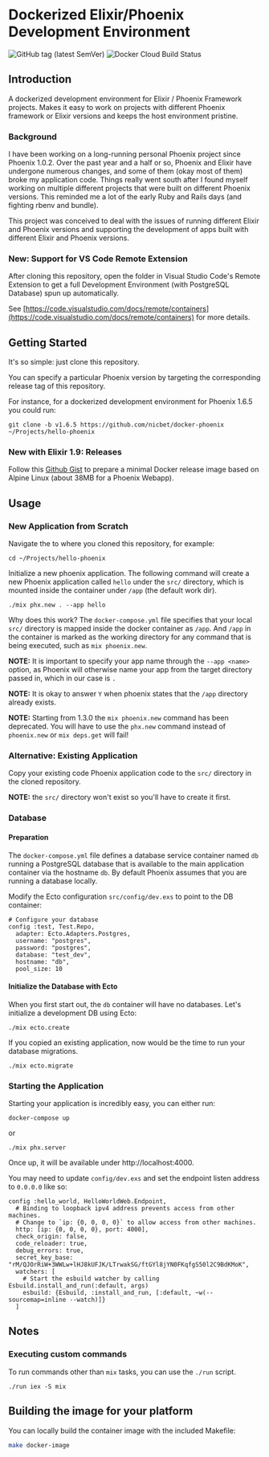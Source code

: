 # Dockerized Elixir/Phoenix Development Environment

![GitHub tag (latest SemVer)](https://img.shields.io/github/v/tag/nicbet/docker-phoenix)
![Docker Cloud Build Status](https://img.shields.io/docker/cloud/build/nicbet/phoenix)

## Introduction

A dockerized development environment for Elixir / Phoenix Framework projects. Makes it easy to work on projects with different Phoenix framework or Elixir versions and keeps the host environment pristine.

### Background

I have been working on a long-running personal Phoenix project since Phoenix 1.0.2. Over the past year and a half or so, Phoenix and Elixir have undergone numerous changes, and some of them (okay most of them) broke my application code. Things really went south after I found myself working on multiple different projects that were built on different Phoenix versions. This reminded me a lot of the early Ruby and Rails days (and fighting rbenv and bundle).

This project was conceived to deal with the issues of running different Elixir and Phoenix versions and supporting the development of apps built with different Elixir and Phoenix versions.

### New: Support for VS Code Remote Extension

After cloning this repository, open the folder in Visual Studio Code's Remote Extension to get a full Development Environment (with PostgreSQL Database) spun up automatically.

See [https://code.visualstudio.com/docs/remote/containers](https://code.visualstudio.com/docs/remote/containers) for more details.

## Getting Started

It's so simple: just clone this repository.

You can specify a particular Phoenix version by targeting the corresponding release tag of this repository.

For instance, for a dockerized development environment for Phoenix 1.6.5 you could run:

```
git clone -b v1.6.5 https://github.com/nicbet/docker-phoenix ~/Projects/hello-phoenix
```

### New with Elixir 1.9: Releases

Follow this [Github Gist](https://gist.github.com/nicbet/102f16359828405ce34ca083976986e1)
to prepare a minimal Docker release image based on Alpine Linux (about 38MB for a Phoenix Webapp).

## Usage

### New Application from Scratch

Navigate the to where you cloned this repository, for example:

```
cd ~/Projects/hello-phoenix
```

Initialize a new phoenix application. The following command will create a new Phoenix application called `hello` under the `src/` directory, which is mounted inside the container under `/app` (the default work dir).

```
./mix phx.new . --app hello
```

Why does this work? The `docker-compose.yml` file specifies that your local `src/` directory is mapped inside the docker container as `/app`. And `/app` in the container is marked as the working directory for any command that is being executed, such as `mix phoenix.new`.

**NOTE:** It is important to specify your app name through the `--app <name>` option, as Phoenix will otherwise name your app from the target directory passed in, which in our case is `.`

**NOTE:** It is okay to answer `Y` when phoenix states that the `/app` directory already exists.

**NOTE:** Starting from 1.3.0 the `mix phoenix.new` command has been deprecated. You will have to use the `phx.new` command instead of `phoenix.new` or `mix deps.get` will fail!

### Alternative: Existing Application

Copy your existing code Phoenix application code to the `src/` directory in the cloned repository.

**NOTE:** the `src/` directory won't exist so you'll have to create it first.

### Database

#### Preparation

The `docker-compose.yml` file defines a database service container named `db` running a PostgreSQL database that is available to the main application container via the hostname `db`. By default Phoenix assumes that you are running a database locally.

Modify the Ecto configuration `src/config/dev.exs` to point to the DB container:

```
# Configure your database
config :test, Test.Repo,
  adapter: Ecto.Adapters.Postgres,
  username: "postgres",
  password: "postgres",
  database: "test_dev",
  hostname: "db",
  pool_size: 10
```

#### Initialize the Database with Ecto

When you first start out, the `db` container will have no databases. Let's initialize a development DB using Ecto:

```
./mix ecto.create
```

If you copied an existing application, now would be the time to run your database migrations.

```
./mix ecto.migrate
```

### Starting the Application

Starting your application is incredibly easy, you can either run:

```
docker-compose up
```

or

```
./mix phx.server
```

Once up, it will be available under http://localhost:4000.

You may need to update `config/dev.exs` and set the endpoint listen address to `0.0.0.0` like so:

```
config :hello_world, HelloWorldWeb.Endpoint,
  # Binding to loopback ipv4 address prevents access from other machines.
  # Change to `ip: {0, 0, 0, 0}` to allow access from other machines.
  http: [ip: {0, 0, 0, 0}, port: 4000],
  check_origin: false,
  code_reloader: true,
  debug_errors: true,
  secret_key_base: "rM/QJOrRiW+3WWLw+lHJ8kUFJK/LTrwakSG/ftGYl8jYN0FKqfgS50l2C9BdKMoK",
  watchers: [
    # Start the esbuild watcher by calling Esbuild.install_and_run(:default, args)
    esbuild: {Esbuild, :install_and_run, [:default, ~w(--sourcemap=inline --watch)]}
  ]
```

## Notes

### Executing custom commands

To run commands other than `mix` tasks, you can use the `./run` script.

```
./run iex -S mix
```

## Building the image for your platform

You can locally build the container image with the included Makefile:

```sh
make docker-image
```
